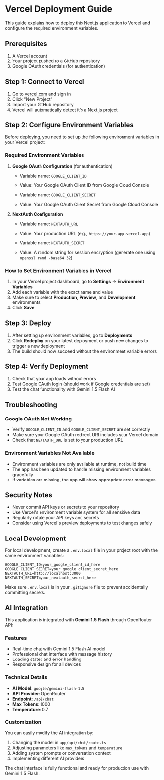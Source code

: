 # Vercel Deployment Guide

This guide explains how to deploy this Next.js application to Vercel and configure the required environment variables.

## Prerequisites

1. A Vercel account
2. Your project pushed to a GitHub repository
3. Google OAuth credentials (for authentication)

## Step 1: Connect to Vercel

1. Go to [vercel.com](https://vercel.com) and sign in
2. Click "New Project"
3. Import your GitHub repository
4. Vercel will automatically detect it's a Next.js project

## Step 2: Configure Environment Variables

Before deploying, you need to set up the following environment variables in your Vercel project:

### Required Environment Variables

1. **Google OAuth Configuration** (for authentication)
   - Variable name: `GOOGLE_CLIENT_ID`
   - Value: Your Google OAuth Client ID from Google Cloud Console
   
   - Variable name: `GOOGLE_CLIENT_SECRET`
   - Value: Your Google OAuth Client Secret from Google Cloud Console

2. **NextAuth Configuration**
   - Variable name: `NEXTAUTH_URL`
   - Value: Your production URL (e.g., `https://your-app.vercel.app`)
   
   - Variable name: `NEXTAUTH_SECRET`
   - Value: A random string for session encryption (generate one using `openssl rand -base64 32`)

### How to Set Environment Variables in Vercel

1. In your Vercel project dashboard, go to **Settings** → **Environment Variables**
2. Add each variable with the exact name and value
3. Make sure to select **Production**, **Preview**, and **Development** environments
4. Click **Save**

## Step 3: Deploy

1. After setting up environment variables, go to **Deployments**
2. Click **Redeploy** on your latest deployment or push new changes to trigger a new deployment
3. The build should now succeed without the environment variable errors

## Step 4: Verify Deployment

1. Check that your app loads without errors
2. Test Google OAuth login (should work if Google credentials are set)
3. Test the chat functionality with Gemini 1.5 Flash AI

## Troubleshooting

### Google OAuth Not Working

- Verify `GOOGLE_CLIENT_ID` and `GOOGLE_CLIENT_SECRET` are set correctly
- Make sure your Google OAuth redirect URI includes your Vercel domain
- Check that `NEXTAUTH_URL` is set to your production URL

### Environment Variables Not Available

- Environment variables are only available at runtime, not build time
- The app has been updated to handle missing environment variables gracefully
- If variables are missing, the app will show appropriate error messages

## Security Notes

- Never commit API keys or secrets to your repository
- Use Vercel's environment variable system for all sensitive data
- Regularly rotate your API keys and secrets
- Consider using Vercel's preview deployments to test changes safely

## Local Development

For local development, create a `.env.local` file in your project root with the same environment variables:

```env
GOOGLE_CLIENT_ID=your_google_client_id_here
GOOGLE_CLIENT_SECRET=your_google_client_secret_here
NEXTAUTH_URL=http://localhost:3000
NEXTAUTH_SECRET=your_nextauth_secret_here
```

Make sure `.env.local` is in your `.gitignore` file to prevent accidentally committing secrets.

## AI Integration

This application is integrated with **Gemini 1.5 Flash** through OpenRouter API:

### Features
- Real-time chat with Gemini 1.5 Flash AI model
- Professional chat interface with message history
- Loading states and error handling
- Responsive design for all devices

### Technical Details
- **AI Model**: `google/gemini-flash-1.5`
- **API Provider**: OpenRouter
- **Endpoint**: `/api/chat`
- **Max Tokens**: 1000
- **Temperature**: 0.7

### Customization
You can easily modify the AI integration by:
1. Changing the model in `app/api/chat/route.ts`
2. Adjusting parameters like `max_tokens` and `temperature`
3. Adding system prompts or conversation context
4. Implementing different AI providers

The chat interface is fully functional and ready for production use with Gemini 1.5 Flash. 